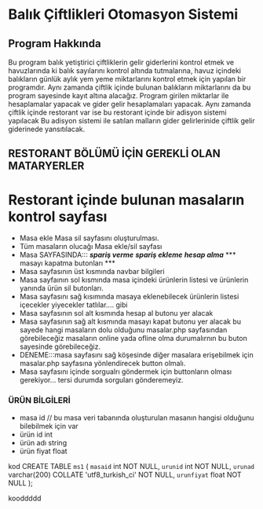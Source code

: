 # Balık Çiftlikleri Otomasyon Sistemi


## Program Hakkında
Bu program balık yetiştirici çiftliklerin gelir giderlerini kontrol etmek ve
havuzlarında ki balık sayılarını kontrol altında tutmalarına, havuz içindeki balıkların
günlük aylık yem yeme miktarlarını kontrol etmek için yapılan bir programdır.
Aynı zamanda çiftlik içinde bulunan balıkların miktarlarını da bu program sayesinde kayıt altına alacağız.
Program girilen miktarlar ile hesaplamalar yapacak ve gider gelir hesaplamaları yapacak.
Aynı zamanda çiftlik içinde restorant var ise bu restorant içinde bir adisyon sistemi yapılacak
Bu adisyon sistemi ile satılan malların gider gelirlerinide çiftlik  gelir giderinede yansıtılacak.

## RESTORANT BÖLÜMÜ İÇİN GEREKLİ OLAN MATARYERLER 
# Restorant içinde bulunan masaların kontrol sayfası 
* Masa ekle Masa sil sayfasını oluşturulması.
* Tüm masaların olucağı Masa ekle/sil sayfası 
* Masa SAYFASINDA:::
***spariş verme*** ***spariş ekleme*** ***hesap alma*** *** masayı kapatma butonları ***
* Masa sayfasının üst kısmında navbar bilgileri 
* Masa sayfaının sol kısmında masa içindeki ürünlerin listesi ve ürünlerin  yanında ürün sil butonları.
* Masa sayfasını sağ kısımında masaya eklenebilecek ürünlerin listesi içecekler yiyecekler tatlılar.... gibi 
* Masa sayfasının sol alt kısmında hesap al butonu yer alacak 
* Masa sayfasının sağ alt kısmında masayı kapat butonu yer alacak bu sayede hangi masaların dolu olduğunu masalar.php sayfasından görebileceğiz masaların online yada ofline olma durumalırnın bu buton sayesinde görebileceğiz.
* DENEME:::masa sayfasını sağ köşesinde diğer masalara erişebilmek için masalar.php sayfasına yönlendirecek button olmalı.
* Masa sayfasını içinde sorgualrı göndermek için buttonların olması gerekiyor... tersi durumda sorguları gönderemeyiz.



### ÜRÜN BİLGİLERİ
* masa id // bu masa veri tabanında oluşturulan masanın hangisi olduğunu bilebilmek için var
* ürün id int 
* ürün adı string 
* ürün fiyat float 

 kod    CREATE TABLE `ms1` (
  `masaid` int NOT NULL,
  `urunid` int NOT NULL,
  `urunad` varchar(200) COLLATE 'utf8_turkish_ci' NOT NULL,
  `urunfiyat` float NOT NULL
);

 kooddddd
